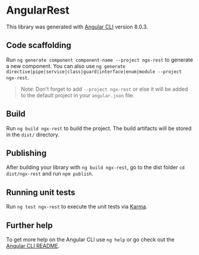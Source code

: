 # AngularRest

This library was generated with [Angular CLI](https://github.com/angular/angular-cli) version 8.0.3.

## Code scaffolding

Run `ng generate component component-name --project ngx-rest` to generate a new component. You can also use `ng generate directive|pipe|service|class|guard|interface|enum|module --project ngx-rest`.
> Note: Don't forget to add `--project ngx-rest` or else it will be added to the default project in your `angular.json` file. 

## Build

Run `ng build ngx-rest` to build the project. The build artifacts will be stored in the `dist/` directory.

## Publishing

After building your library with `ng build ngx-rest`, go to the dist folder `cd dist/ngx-rest` and run `npm publish`.

## Running unit tests

Run `ng test ngx-rest` to execute the unit tests via [Karma](https://karma-runner.github.io).

## Further help

To get more help on the Angular CLI use `ng help` or go check out the [Angular CLI README](https://github.com/angular/angular-cli/blob/master/README.md).
